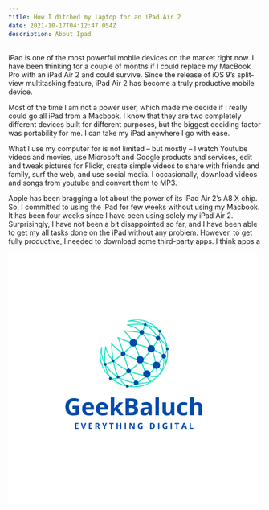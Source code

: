 ```yaml
---
title: How I ditched my laptop for an iPad Air 2
date: 2021-10-17T04:12:47.054Z
description: About Ipad
---
```

<!--StartFragment-->

iPad is one of the most powerful mobile devices on the market right now. I have been thinking for a couple of months if I could replace my MacBook Pro with an iPad Air 2 and could survive. Since the release of iOS 9’s split-view multitasking feature, iPad Air 2 has become a truly productive mobile device.

Most of the time I am not a power user, which made me decide if I really could go all iPad from a Macbook. I know that they are two completely different devices built for different purposes, but the biggest deciding factor was portability for me. I can take my iPad anywhere I go with ease.

What I use my computer for is not limited – but mostly – I watch Youtube videos and movies, use Microsoft and Google products and services, edit and tweak pictures for Flickr, create simple videos to share with friends and family, surf the web, and use social media. I occasionally, download videos and songs from youtube and convert them to MP3.

Apple has been bragging a lot about the power of its iPad Air 2’s A8 X chip. So, I committed to using the iPad for few weeks without using my Macbook. It has been four weeks since I have been using solely my iPad Air 2. Surprisingly, I have not been a bit disappointed so far, and I have been able to get my all tasks done on the iPad without any problem. However, to get fully productive, I needed to download some third-party apps. I think apps a

![Geekaluch](geekbaluch-transparent.png "Logo")



<!--EndFragment-->